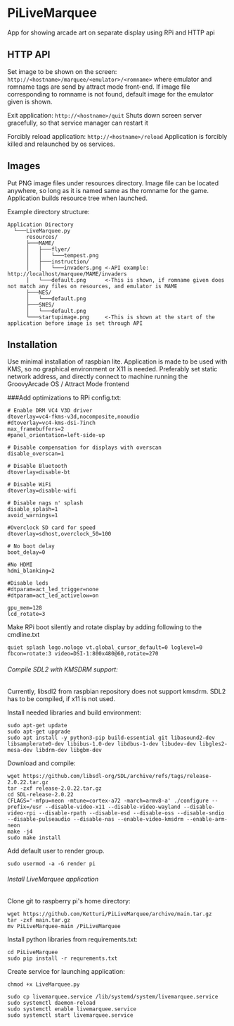 
# PiLiveMarquee
 App for showing arcade art on separate display using RPi and HTTP api

## HTTP API

Set image to be shown on the screen:
`http://<hostname>/marquee/<emulator>/<romname>`
where emulator and romname tags are send by attract mode front-end.
If image file corresponding to romname is not found, 
default image for the emulator given is shown.

Exit application:
`http://<hostname>/quit`
Shuts down screen server gracefully, so that service manager can restart it

Forcibly reload application:
`http://<hostname>/reload`
Application is forcibly killed and relaunched by os services.

## Images

Put PNG image files under resources directory. Image file can be located anywhere,
so long as it is named same as the romname for the game. Application builds resource tree when launched.

Example directory structure:
```
Application Directory
  └───LiveMarquee.py
      resources/
      ├───MAME/
      │   ├───flyer/
      │   │   └───tempest.png
      │   ├───instruction/
      │   │   └───invaders.png <-API example: http://localhost/marquee/MAME/invaders
      │   └───default.png      <-This is shown, if romname given does not match any files on resources, and emulator is MAME
      ├───NES/
      │   └───default.png
      ├───SNES/
      │   └───default.png
      └───startupimage.png     <-This is shown at the start of the application before image is set through API
```
	
## Installation

Use minimal installation of raspbian lite. Application is made
to be used with KMS, so no graphical environment or X11 is needed.
Preferably set static network address, and directly connect to machine
running the GroovyArcade OS / Attract Mode frontend

###Add optimizations to RPi config.txt:
```
# Enable DRM VC4 V3D driver
dtoverlay=vc4-fkms-v3d,nocomposite,noaudio
#dtoverlay=vc4-kms-dsi-7inch
max_framebuffers=2
#panel_orientation=left-side-up

# Disable compensation for displays with overscan
disable_overscan=1

# Disable Bluetooth
dtoverlay=disable-bt

# Disable WiFi
dtoverlay=disable-wifi

# Disable nags n' splash
disable_splash=1
avoid_warnings=1

#Overclock SD card for speed
dtoverlay=sdhost,overclock_50=100

# No boot delay
boot_delay=0

#No HDMI
hdmi_blanking=2

#Disable leds
#dtparam=act_led_trigger=none
#dtparam=act_led_activelow=on

gpu_mem=128
lcd_rotate=3
```

Make RPi boot silently and rotate display by adding following
to the cmdline.txt
```
quiet splash logo.nologo vt.global_cursor_default=0 loglevel=0 fbcon=rotate:3 video=DSI-1:800x480@60,rotate=270
```

###### Compile SDL2 with KMSDRM support: 
Currently, libsdl2 from raspbian repository does not support kmsdrm.
SDL2 has to be compiled, if x11 is not used.

Install needed libraries and build environment:
```
sudo apt-get update
sudo apt-get upgrade
sudo apt install -y python3-pip build-essential git libasound2-dev libsamplerate0-dev libibus-1.0-dev libdbus-1-dev libudev-dev libgles2-mesa-dev libdrm-dev libgbm-dev
```

Download and compile:
```
wget https://github.com/libsdl-org/SDL/archive/refs/tags/release-2.0.22.tar.gz
tar -zxf release-2.0.22.tar.gz
cd SDL-release-2.0.22
CFLAGS='-mfpu=neon -mtune=cortex-a72 -march=armv8-a' ./configure --prefix=/usr --disable-video-x11 --disable-video-wayland --disable-video-rpi --disable-rpath --disable-esd --disable-oss --disable-sndio --disable-pulseaudio --disable-nas --enable-video-kmsdrm --enable-arm-neon
make -j4
sudo make install
```

Add default user to render group.
```
sudo usermod -a -G render pi
```

###### Install LiveMarquee application
Clone git to raspberry pi's home directory:
```
wget https://github.com/Ketturi/PiLiveMarquee/archive/main.tar.gz
tar -zxf main.tar.gz
mv PiLiveMarquee-main /PiLiveMarquee
```

Install python libraries from requirements.txt:
```
cd PiLiveMarquee
sudo pip install -r requrements.txt
```

Create service for launching application:
```
chmod +x LiveMarquee.py

sudo cp livemarquee.service /lib/systemd/system/livemarquee.service
sudo systemctl daemon-reload
sudo systemctl enable livemarquee.service
sudo systemctl start livemarquee.service
```
